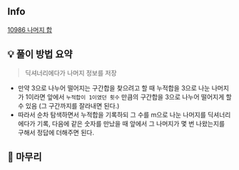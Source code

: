 ## Info
[10986 나머지 합](https://www.acmicpc.net/problem/10986)

## 💡 풀이 방법 요약
> 딕셔너리에다가 나머지 정보를 저장
- 만약 3으로 나누어 떨어지는 구간합을 찾으려고 할 때 누적합을 3으로 나눈 나머지가 1이라면 앞에서 `누적합이 1이였던 횟수` 만큼의 구간합을 3으로 나누어 떨어지게 할 수 있음 (그 구간까지를 잘라내면 된다.)
- 따라서 순차 탐색하면서 누적합을 기록하되 그 수를 m으로 나눈 나머지를 딕셔너리에다가 기록, 다음에 같은 숫자를 만났을 때 앞에서 그 나머지가 몇 번 나왔는지를 구해서 정답에 더해주면 된다.

## 🙂 마무리
